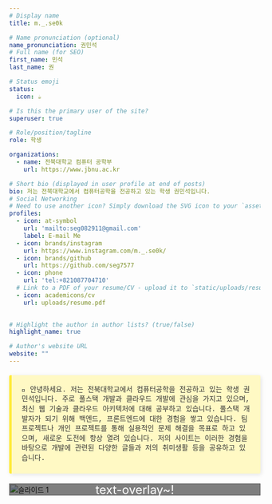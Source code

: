 ```yaml
---
# Display name
title: m._.se0k

# Name pronunciation (optional)
name_pronunciation: 권민석
# Full name (for SEO)
first_name: 민석
last_name: 권

# Status emoji
status:
  icon: ☕️

# Is this the primary user of the site?
superuser: true

# Role/position/tagline
role: 학생

organizations:
  - name: 전북대학교 컴퓨터 공학부
    url: https://www.jbnu.ac.kr

# Short bio (displayed in user profile at end of posts)
bio: 저는 전북대학교에서 컴퓨터공학을 전공하고 있는 학생 권민석입니다.
# Social Networking
# Need to use another icon? Simply download the SVG icon to your `assets/media/icons/` folder.
profiles:
  - icon: at-symbol
    url: 'mailto:seg082911@gmail.com'
    label: E-mail Me
  - icon: brands/instagram
    url: https://www.instagram.com/m._.se0k/
  - icon: brands/github
    url: https://github.com/seg7577
  - icon: phone
    url: 'tel:+821087704710'
  # Link to a PDF of your resume/CV - upload it to `static/uploads/resume.pdf`
  - icon: academicons/cv
    url: uploads/resume.pdf
    

# Highlight the author in author lists? (true/false)
highlight_name: true

# Author's website URL
website: ""
---
```


<div style="background-color: #fff9c4; border-left: 5px solid #ffeb3b; padding: 20px; margin: 20px 0; border-radius: 3px; box-shadow: 2px 2px 8px rgba(0, 0, 0, 0.1); font-family: 'Courier New', Courier, monospace; color: #333; font-size: 14px; line-height: 1.4">
  📍 안녕하세요. 저는 전북대학교에서 컴퓨터공학을 전공하고 있는 학생 권민석입니다.
  주로 풀스택 개발과 클라우드 개발에 관심을 가지고 있으며, 최신 웹 기술과 클라우드 아키텍처에 대해 공부하고 있습니다. 풀스택 개발자가 되기 위해 백엔드, 프론트엔드에 대한 경험을 쌓고 있습니다. 팀 프로젝트나 개인 프로젝트를 통해 실용적인 문제 해결을 목표로 하고 있으며, 새로운 도전에 항상 열려 있습니다. 저의 사이트는 이러한 경험을 바탕으로 개발에 관련된 다양한 글들과 저의 취미생활 등을 공유하고 있습니다.
</div>

<!-- 이미지 슬라이더 추가 -->
<div class="slider">
  <div class="slides">
    <div class="slide">
    <!-- 첫번째 슬라이드, 순서대로 이미지 경로, overlay, text-overlay 적용 시킴 -->
      <img src="/images/slide1.jpg" alt="슬라이드 1">
      <div class="overlay"></div>
      <div class="text-overlay">text-overlay~!</div>
    </div>
    <div class="slide">
      <img src="/images/slide2.jpg" alt="슬라이드 2">
      <div class="overlay"></div>
      <div class="text-overlay">text-overlay2~!</div>
    </div>
    <div class="slide">
      <img src="/images/slide3.jpg" alt="슬라이드 3">
      <div class="overlay"></div>
      <div class="text-overlay">text-overlay3~!</div>
    </div>
  </div>
</div>

<style>
  /* 슬라이더 컨테이너 */
  .slider {
    position: relative; /*  슬라이더 안에서 위치를 기준으로 정렬하기 위해 사용  */
    width: 100%;        /*  슬라이더가 화면의 전체 너비를 차지하도록 설정 */
    max-width: 600px;   /*  슬라이더으 ㅣ최대 너비를 600px로 제한 -> 사진 수정시 유용할듯?  */
    margin: auto;       /*  중앙에 배치하기 위해 좌우 여백을 자동으로 설정  */
    overflow: hidden;   /*  슬라이더가 컨테이너 밖으로 넘어가지 않도록 설정 */
  }

  /* 슬라이드들을 감싸는 컨테이너 */
  .slides {
    display: flex;                              /*  슬라이드를 가로로 정렬하기 위해 flexbox 사용  */
    transition: transform 0.5s ease-in-out;     /*  슬라이드가 전환될 때 부드러운 애니메이션 적용 */
  }

  /* 개별 슬라이드 */
  .slide {
    position: relative;     /*  각 슬라이드를 기준으로 오버레이와 텍스트를 배치하기 위해 사용*/
    min-width: 100%;        /*  각 슬라이드가 슬라이더의 너비를 100% 차지하도록 설정  */
    box-sizing: border-box; /*  슬라이드 내의 여백과 패딩을 포함한 전체 크기를 설정 */
  }
  .slide img {
    width: 100%;
    display: block;
    /* 이미지를 슬라이드의 너비에 맞게 조정, 블록 요소로 처리하여 여백 문제를 해결 */
  }

  /* 이미지 위에 덮이는 반투명한 레이어 */
  .overlay {
    position: absolute; /*  슬라이드 내에서 절대 위치로 설정하여 이미지 위에 레이어를 덮음*/
    top: 0;   
    left: 0;
    width: 100%;
    height: 100%;
    background-color: rgba(0, 0, 0, 0.5); /* 검정색 반투명 */
  }

  /* 텍스트 오버레이 */
  .text-overlay {
    position: absolute; /*  슬라이드 내에서 절대 위치로 설정하여 텍스트를 배치  */
    top: 50%;           /*  슬라이드의 중앙에 배치  */
    left: 50%;          
    transform: translate(-50%, -50%); /*  중앙정렬을 위해 사용  */
    color: white;
    font-size: 24px;
    text-align: center;
    z-index: 2;         /* 텍스트가 오버레이 위에 나타나도록 설정 */
  }
</style>

<script>
  let currentSlide = 0; //현재 보여지는 슬라이드의 인덱스를 추정
  const slides = document.querySelector('.slides'); //슬라이드를 감싸는 컨테이너 선택
  const totalSlides = document.querySelectorAll('.slide').length; //전체 슬라이드

  // 일정 시간 간격으로 슬라이드를 전환하는 함수
  setInterval(() => {
    currentSlide = (currentSlide + 1) % totalSlides;  //다음 슬라이드로 이동, 마지막 슬라이드면 처음으로 돌아감
    slides.style.transform = `translateX(-${currentSlide * 100}%)`; //슬라이드를 왼쪽으로 이동시킴
  }, 3000); //3초마다 슬라이드 전환

</script>
